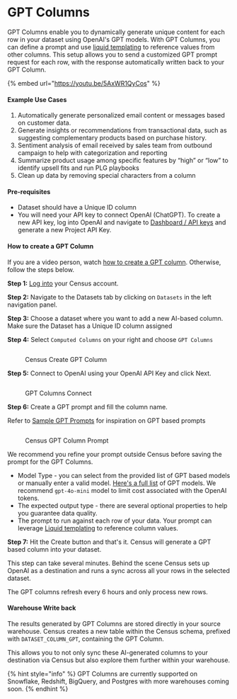 # GPT Columns

GPT Columns enable you to dynamically generate unique content for each row in your dataset using OpenAI's GPT models. With GPT Columns, you can define a prompt and use [liquid templating](../../basics/core-concept/liquid-templates.md) to reference values from other columns. This setup allows you to send a customized GPT prompt request for each row, with the response automatically written back to your GPT Column.



{% embed url="https://youtu.be/5AxWR1QyCos" %}

#### Example Use Cases

1. Automatically generate personalized email content or messages based on customer data.
2. Generate insights or recommendations from transactional data, such as suggesting complementary products based on purchase history.
3. Sentiment analysis of email received by sales team from outbound campaign to help with categorization and reporting
4. Summarize product usage among specific features by “high” or “low” to identify upsell fits and run PLG playbooks
5. Clean up data by removing special characters from a column

#### Pre-requisites

* Dataset should have a Unique ID column
* You will need your API key to connect OpenAI (ChatGPT). To create a  new API key, log into OpenAI and navigate to [Dashboard / API keys](https://platform.openai.com/api-keys) and generate a new Project API Key.

#### How to create a GPT Column

If you are a video person, watch [how to create a GPT column](https://youtu.be/5AxWR1QyCos). Otherwise, follow the steps below.&#x20;

**Step 1:** [Log into](https://app.getcensus.com/) your Census account.

**Step 2:** Navigate to the Datasets tab  by clicking on `Datasets` in the left navigation panel.

**Step 3:** Choose a dataset where you want to add a new AI-based column. Make sure the Dataset has a Unique ID column assigned

**Step 4:** Select `Computed Columns` on your right and choose `GPT Columns`

<figure><img src="../../.gitbook/assets/Screenshot 2024-08-20 at 8.47.44 PM.png" alt=""><figcaption><p>Census Create GPT Column</p></figcaption></figure>

**Step 5:** Connect to OpenAI using your OpenAI API Key and click Next.

<figure><img src="../../.gitbook/assets/Screenshot 2024-08-29 at 12.34.53 PM (1).png" alt=""><figcaption><p>GPT Columns Connect</p></figcaption></figure>

**Step 6:** Create a GPT prompt and fill the column name.&#x20;

Refer to [Sample GPT Prompts](sample-gpt-prompts.md) for inspiration on GPT based prompts

<figure><img src="../../.gitbook/assets/Screenshot 2024-08-20 at 8.50.33 PM.png" alt=""><figcaption><p>Census GPT Column Prompt</p></figcaption></figure>

We recommend you refine your prompt outside Census before saving the prompt for the GPT Columns.

* Model Type - you can select from the provided list of GPT based models or manually enter a valid model. [Here's a full list](https://platform.openai.com/docs/models/gpt-4-turbo-and-gpt-4) of GPT models. We recommend `gpt-4o-mini` model to limit cost associated with the OpenAI tokens.
* The expected output type - there are several optional properties to help you guarantee data quality.
* The prompt to run against each row of your data. Your prompt can leverage [Liquid templating](../../basics/core-concept/liquid-templates.md) to reference column values.&#x20;

**Step 7:** Hit the Create button and that's it. Census will generate a GPT based column into your dataset.&#x20;

This step can take several minutes. Behind the scene Census sets up OpenAI as a destination and runs a sync across all your rows in the selected dataset.&#x20;



The GPT columns refresh every 6 hours and only process new rows.&#x20;

#### Warehouse Write back

The results generated by GPT Columns are stored directly in your source warehouse. Census creates a new table within the Census schema, prefixed with `DATASET_COLUMN_GPT`, containing the GPT Column.&#x20;

This allows you to not only sync these AI-generated columns to your destination via Census but also explore them further within your warehouse.

{% hint style="info" %}
GPT Columns are currently supported on Snowflake, Redshift, BigQuery, and Postgres with more warehouses coming soon.
{% endhint %}

